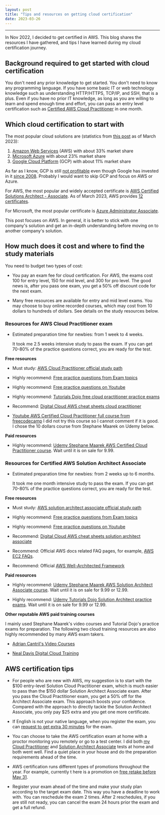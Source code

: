 ```yaml
---
layout: post
title: "Tips and resources on getting cloud certification"
date: 2023-03-26
---
```


---

 In Nov 2022, I decided to get certified in AWS. This blog shares the resources I have gathered, and tips I have learned during my cloud certification journey. 

## Background required to get started with cloud certification

You don't need any prior knowledge to get started. You don't need to know any programming language. If you have some basic IT or web technology knowledge such as understanding HTTP/HTTPS, TCP/IP, and SSH, that is a plus. Even if you have no prior IT knowledge, as long as you are willing to learn and spend enough time and effort, you can pass an entry level certification such as [Certified AWS Cloud Practitioner](https://aws.amazon.com/certification/certified-cloud-practitioner/) in one month. 

## Which cloud certification to start with

The most popular cloud solutions are (statistics from [this post](https://aag-it.com/the-latest-cloud-computing-statistics/) as of March 2023):

1. [Amazon Web Services](https://aws.amazon.com/) (AWS) with about 33% market share
2. [Microsoft Azure](https://azure.microsoft.com/en-us/) with about 23% market share
3. [Google Cloud Platform](https://cloud.google.com/) (GCP) with about 11% market share

 As far as I know, GCP is still [not profitable](https://www.sdxcentral.com/articles/news/will-google-cloud-ever-be-profitable/2023/02/) even though Google has invested in it [since 2008](https://en.wikipedia.org/wiki/Google_Cloud_Platform). Probably I would want to skip GCP and focus on AWS or Azure. 

For AWS, the most popular and widely accepted certificate is [AWS Certified Solutions Architect - Associate](https://aws.amazon.com/certification/certified-solutions-architect-associate/). As of March 2023, AWS provides [12 certificates](https://aws.amazon.com/certification/exams/?nc2=sb_ce_exm). 

For Microsoft, the most popular certificate is [Azure Administrator Associate](https://learn.microsoft.com/en-us/certifications/azure-administrator/).

This post focuses on AWS. In general, it is better to stick with one company's solution and get an in-depth understanding before moving on to another company's solution. 

## How much does it cost and where to find the study materials

You need to budget two types of cost: 

* You pay an exam fee for cloud certification. For AWS, the exams cost 100 for entry level, 150 for mid level, and 300 for pro level. The good news is, after you pass one exam, you get a 50% off discount code for the next exam. 

* Many free resources are available for entry and mid level exams. You may choose to buy online recorded courses, which may cost from 10 dollars to hundreds of dollars. See details on the study resources below.

### Resources for AWS Cloud Practitioner exam

* Estimated preparation time for newbies: from 1 week to 4 weeks. 
  
  It took me 2.5 weeks intensive study to pass the exam. If you can get 70-80% of the practice questions correct, you are ready for the test. 

**Free resources**

* Must study:  [AWS Cloud Practitioner official study path](https://aws.amazon.com/training/learn-about/cloud-practitioner/)
  
* Highly recommend:  [Free practice questions from Exam topics](https://www.examtopics.com/exams/amazon/aws-certified-cloud-practitioner/)

* Highly recommend: [Free practice questions on Youtube](https://youtu.be/IvvD13aNO68)
  
* Highly recommend: [Tutorials Dojo free cloud practitioner practice exams](https://portal.tutorialsdojo.com/courses/free-aws-certified-cloud-practitioner-practice-exams-sampler/)

* Recommend: [Digital Cloud AWS cheat sheets cloud practitioner](https://digitalcloud.training/category/aws-cheat-sheets/aws-cloud-practitioner/)

* [Youtube AWS Certified Cloud Practitioner full course from freecodecamp](https://www.youtube.com/watch?v=SOTamWNgDKc) I did not try this course so I cannot comment if it is good. I chose the 10 dollars course from Stephane Maarek on Udemy below. 


**Paid resources**

* Highly recommend: [Udemy Stephane Maarek AWS Certified Cloud Practitioner course](https://www.udemy.com/course/aws-certified-cloud-practitioner-new/). Wait until it is on sale for 9.99. 
  
### Resources for Certified AWS Solution Architect Associate 

* Estimated preparation time for newbies: from 2 weeks up to 6 months. 
  
  It took me one month intensive study to pass the exam. If you can get 70-80% of the practice questions correct, you are ready for the test. 

**Free resources**

* Must study: [AWS solution architect associate official study path](https://aws.amazon.com/certification/certified-solutions-architect-associate/)

* Highly recommend:  [Free practice questions from Exam topics](https://www.examtopics.com/exams/amazon/aws-certified-solutions-architect-associate-saa-c03/)

* Highly recommend: [Free practice questions on Youtube](https://www.youtube.com/watch?v=bWjA4MagDSc&list=PL_0RK_1F4sTCdiXliNXqcRRnpiDiXhQLV&index=2)
  
* Recommend: [Digital Cloud AWS cheat sheets solution architect associate](https://digitalcloud.training/category/aws-cheat-sheets/aws-solutions-architect-associate/)

* Recommend: Official AWS docs related FAQ pages, for example, [AWS EC2 FAQs](https://aws.amazon.com/ec2/faqs/).

* Recommend: Official [AWS Well-Architected Framework](https://docs.aws.amazon.com/pdfs/wellarchitected/latest/framework/wellarchitected-framework.pdf#welcome)

**Paid resources**

* Highly recommend: [Udemy Stephane Maarek AWS Solution Architect Associate course](https://www.udemy.com/course/aws-certified-solutions-architect-associate-saa-c03/). Wait until it is on sale for 9.99 or 12.99.
  
* Highly recommend: [Udemy Tutorials Dojo Solution Architect practice exams](https://www.udemy.com/course/aws-certified-solutions-architect-associate-amazon-practice-exams-saa-c03/). Wait until it is on sale for 9.99 or 12.99.  


**Other reputable AWS paid training courses**

I mainly used Stephane Maarek's video courses and Tutorial Dojo's practice exams for preparation. The following two cloud training resources are also highly recommended by many AWS exam takers.

* [Adrian Cantril's Video Courses](https://learn.cantrill.io)
  
* [Neal Davis Digital Cloud Training](https://digitalcloud.training/)

## AWS certification tips 

* For people who are new with AWS, my suggestion is to start with the $100 entry-level Solution Cloud Practitioner exam, which is much easier to pass than the $150 dollar Solution Architect Associate exam. After you pass the Cloud Practitioner exam, you get a 50% off for the Architect Associate exam. This approach boosts your confidence. Compared with the approach to directly tackle the Solution Architect Associate, you only pay $25 extra and you get one more certificate. 
  
* If English is not your native language, when you register the exam, you can [request to get extra 30 minutes](https://aws.amazon.com/certification/policies/before-testing/) for the exam. 
  
* You can choose to take the AWS certification exam at home with a proctor monitoring you remotely or go to a test center. I did both [my Cloud Practitioner](https://www.credly.com/badges/5bd9a734-b3fa-4563-bd1a-3d7f3270d012/) and [Solution Architect Associate](https://www.credly.com/badges/f4c482ea-c4a9-4c59-8800-b082b8ff2758/) tests at home and both went well. Find a quiet place in your house and do the preparation requirements ahead of the time. 

* AWS certification runs different types of promotions throughout the year. For example, currently t here is a promotion on [free retake before May 31](https://home.pearsonvue.com/Clients/Amazon-Web-Services/free-retake.aspx).

* Register your exam ahead of the time and make your study plan according to the target exam date. This way you have a deadline to work with. You can reschedule the exam 2 times. After 2 reschedules, if you are still not ready, you can cancel the exam 24 hours prior the exam and get a full refund. 




